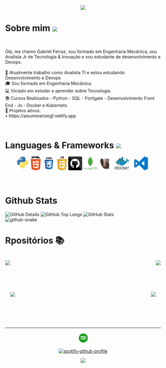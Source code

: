 <!-- Cabeçalho -->
<p align="center">
  <img src="https://capsule-render.vercel.app/api?type=waving&color=gradient&text=&height=100&section=header"/>
</p>

<!-- Sobre mim -->
<h1> Sobre mim <a href="https://github.com/DenverCoder1/readme-typing-svg"><img align="center" height="40" src="https://readme-typing-svg.herokuapp.com?lines=Brasileiro+🇧🇷;Engenheiro+Mecânico+🔧;Analista+de+TI+👨‍💻;Devops+📚"></a></h1>
<br>


<!-- Descrição -->
<p>
  Olá, me chamo Gabriel Ferraz, sou formado em Engenharia Mecânica, sou Analista Jr de Tecnologia & Inovação e sou estudante de desenvolvimento e Devops.
  <br><br>
  🔬 Atualmente trabalho como Analista TI e estou estudando Desenvolvimento e Devops 
  <br>
  🎓 Sou formado em Engenharia Mecânica.
  <br>
  💻 Viciado em estudar e aprender sobre Tecnologia.
  <br>
  📚 Cursos Realizados - Python - SQL - Fortigate - Desenvolvimento Front End - Js - Docker e Kubernets
  <br>
  🚀 Projetos ativos: 
  <br>
    •  https://aisummarizegf.netlify.app
  <br>
</p>
  
<!-- Habilidades e Frameworks --> 
<br>
<h1> Languages & Frameworks <img src="https://i.giphy.com/media/u5DoW5LsP16fiyvyTW/giphy.webp" width="35"></h1>
<p align="center">
  <code><img title="Python" height="45" src="images/python-original.svg"></code>
  <code><img title="HTML5" height="45" src="images/html5.svg"></code>
  <code><img title="CSS" height="45" src="images/css.svg"></code>
  <code><img title="Javascript" height="45" src="images/jsscript.svg"></code>
  <code><img title="GitHub" height="45" src="images/github.svg"></code>
  <code><img title="MongoDB" height="45" src="images/mongodb.png"></code>
  <code><img title="Dbeaver" height="45" src="images/dbeaver.png"></code>
  <code><img title="Docker" height="45" src="images/docker.png"></code>
  <code><img title="VisualStudioCode" height="45" src="images/vs1.png"></code>
</p>
</hr>
<br>

<!-- Stats -->
<div>
<h1> Github Stats <img height="35" alt="GIF" src="https://github.com/gabrielferrazz/gabrielferrazz/blob/main/images/graphic.gif?raw=true"/></h1>
</div>
<div>
<img alt="GitHub Details" width="200px" src="http://github-profile-summary-cards.vercel.app/api/cards/stats?username=gabrielferrazz&theme=github_dark"/>
<img alt="GitHub Top Langs" width="410px" src="http://github-profile-summary-cards.vercel.app/api/cards/profile-details?username=gabrielferrazz&theme=github_dark"/>
<img alt="GitHub Stats" width="200px" src="http://github-profile-summary-cards.vercel.app/api/cards/most-commit-language?username=gabrielferrazz&theme=github_dark"/>
</div>


<!-- Snake --->
<div>
  <picture>
    <source media="(prefers-color-scheme: dark)" srcset="https://github.com/gabrielferrazz/gabrielferrazz/blob/output/github-snake-dark.svg">
    <source media="(prefers-color-scheme: light)" srcset="https://github.com/gabrielferrazz/gabrielferrazz/blob/output/github-snake.svg">
    <img alt="github-snake" src="https://github.com/gabrielferrazz/gabrielferrazz/blob/output/github-snake.svg">
  </picture>
</div>


<!-- Repositorios -->   
<div>
<h1> Rpositórios 📚</h1>
<br>
<div width="100%" align="center">
  <a align="left" href="https://github.com/gabrielferrazz/Curso_Python" title="Curso_Python"><img align="left" height="115" src="https://github-readme-stats.vercel.app/api/pin/?username=gabrielferrazz&repo=Curso_Python&theme=vue-dark&border_color=61dafb&border_radius=10"></a>
  <a align="right" href="https://github.com/gabrielferrazz/Front-End" title="Data Structures"><img align="right" height="115" src="https://github-readme-stats.vercel.app/api/pin/?username=gabrielferrazz&repo=Front-End&theme=vue-dark&border_color=61dafb&border_radius=10"></a>
</div>
<br/><br/><br/><br/><br/><br/>
<div width="100%" align="center">
  <a align="left" href="https://github.com/gabrielferrazz/Dashboard_Office365" title="Dashboard_Office365"><img align="left" height="115" src="https://github-readme-stats.vercel.app/api/pin/?username=gabrielferrazz&repo=Dashboard_Office365&theme=vue-dark&border_color=61dafb&border_radius=10"></a>
  <a align="right" href="https://github.com/gabrielferrazz/API_Cotacoes" title="API_Cotacoes"><img align="right" height="115" src="https://github-readme-stats.vercel.app/api/pin/?username=gabrielferrazz&repo=API_Cotacoes&theme=vue-dark&border_color=61dafb&border_radius=10"></a>
</div>
<br/><br/><br/><br/><br/><br/>
</div>

<!-- Spotify -->
<hr>
<div>
<div align="center">
<img height="35" alt="GIF" src="https://github.com/gabrielferrazz/gabrielferrazz/blob/main/images/spotify.gif"/>
<br>

[![spotify-github-profile](https://spotify-github-profile.vercel.app/api/view?uid=di7xdturwkhrt0am8xaqz5bsg&cover_image=true&theme=default&show_offline=false&background_color=0d1117&interchange=false&bar_color=3da239)](https://spotify-github-profile.vercel.app/api/view?uid=di7xdturwkhrt0am8xaqz5bsg&redirect=true)

</div>
<div>

<!-- Rodapé -->
<p align="center">
  <img src="https://capsule-render.vercel.app/api?type=waving&color=gradient&height=100&section=footer"/>
</p>
